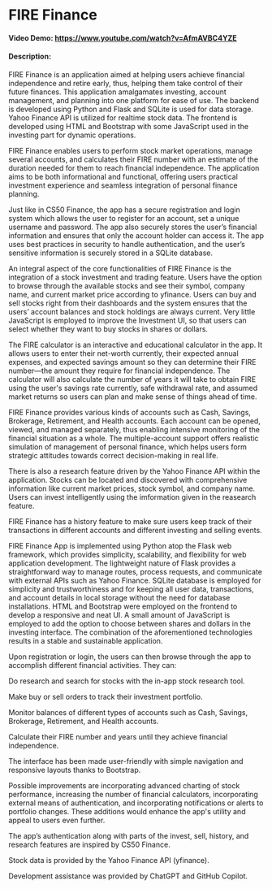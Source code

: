 # FIRE Finance
#### Video Demo:  <https://www.youtube.com/watch?v=AfmAVBC4YZE>
#### Description:
FIRE Finance is an application aimed at helping users achieve financial independence and retire early, thus, helping them take control of their future finances. This application amalgamates investing, account management, and planning into one platform for ease of use. The backend is developed using Python and Flask and SQLite is used for data storage. Yahoo Finance API is utilized for realtime stock data. The frontend is developed using HTML and Bootstrap with some JavaScript used in the investing part for dynamic operations.

FIRE Finance enables users to perform stock market operations, manage several accounts, and calculates their FIRE number with an estimate of the duration needed for them to reach financial independence. The application aims to be both informational and functional, offering users practical investment experience and seamless integration of personal finance planning.

Just like in CS50 Finance, the app has a secure registration and login system which allows the user to register for an account, set a unique username and password. The app also securely stores the user’s financial information and ensures that only the account holder can access it. The app uses best practices in security to handle authentication, and the user’s sensitive information is securely stored in a SQLite database.

An integral aspect of the core functionalities of FIRE Finance is the integration of a stock investment and trading feature. Users have the option to browse through the available stocks and see their symbol, company name, and current market price according to yfinance. Users can buy and sell stocks right from their dashboards and the system ensures that the users’ account balances and stock holdings are always current. Very little JavaScript is employed to improve the Investment UI, so that users can select whether they want to buy stocks in shares or dollars.

The FIRE calculator is an interactive and educational calculator in the app. It allows users to enter their net-worth currently, their expected annual expenses, and expected savings amount so they can determine their FIRE number—the amount they require for financial independence. The calculator will also calculate the number of years it will take to obtain FIRE using the user's savings rate currently, safe withdrawal rate, and assumed market returns so users can plan and make sense of things ahead of time.

FIRE Finance provides various kinds of accounts such as Cash, Savings, Brokerage, Retirement, and Health accounts. Each account can be opened, viewed, and managed separately, thus enabling intensive monitoring of the financial situation as a whole. The multiple-account support offers realistic simulation of management of personal finance, which helps users form strategic attitudes towards correct decision-making in real life.

There is also a research feature driven by the Yahoo Finance API within the application. Stocks can be located and discovered with comprehensive information like current market prices, stock symbol, and company name. Users can invest intelligently using the imformation given in the reasearch feature.

FIRE Finance has a history feature to make sure users keep track of their transactions in different accounts and different investing and selling events.

FIRE Finance App is implemented using Python atop the Flask web framework, which provides simplicity, scalability, and flexibility for web application development. The lightweight nature of Flask provides a straightforward way to manage routes, process requests, and communicate with external APIs such as Yahoo Finance. SQLite database is employed for simplicity and trustworthiness and for keeping all user data, transactions, and account details in local storage without the need for database installations. HTML and Bootstrap were employed on the frontend to develop a responsive and neat UI. A small amount of JavaScript is employed to add the option to choose between shares and dollars in the investing interface. The combination of the aforementioned technologies results in a stable and sustainable application.

Upon registration or login, the users can then browse through the app to accomplish different financial activities. They can:

Do research and search for stocks with the in-app stock research tool.

Make buy or sell orders to track their investment portfolio.

Monitor balances of different types of accounts such as Cash, Savings, Brokerage, Retirement, and Health accounts.

Calculate their FIRE number and years until they achieve financial independence.

The interface has been made user-friendly with simple navigation and responsive layouts thanks to Bootstrap.

Possible improvements are incorporating advanced charting of stock performance, increasing the number of financial calculators, incorporating external means of authentication, and incorporating notifications or alerts to portfolio changes. These additions would enhance the app's utility and appeal to users even further.

The app’s authentication along with parts of the invest, sell, history, and research features are inspired by CS50 Finance.

Stock data is provided by the Yahoo Finance API (yfinance).

Development assistance was provided by ChatGPT and GitHub Copilot.
